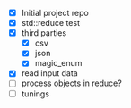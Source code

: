 - [x] Initial project repo
- [x] std::reduce test
- [x] third parties
	- [x] csv
	- [x] json
	- [x] magic_enum
- [x] read input data
- [ ] process objects in reduce?
- [ ] tunings
